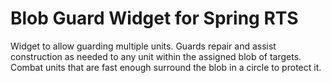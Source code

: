 Blob Guard Widget for Spring RTS
=====================

Widget to allow guarding multiple units. Guards repair and assist construction as needed to any unit within the assigned blob of targets. Combat units that are fast enough surround the blob in a circle to protect it.
